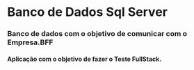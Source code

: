 # Banco de Dados Sql Server

### Banco de dados com o objetivo de comunicar com o Empresa.BFF

#### Aplicação com o objetivo de fazer o Teste FullStack.
